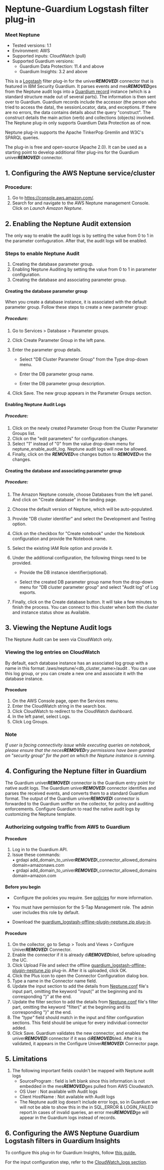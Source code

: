 # Neptune-Guardium Logstash filter plug-in
### Meet Neptune
* Tested versions: 1.1
* Environment: AWS
* Supported inputs: CloudWatch (pull)
* Supported Guardium versions:
    * Guardium Data Protection: 11.4 and above
    * Guardium Insights: 3.2 and above

This is a [Logstash](https://github.com/elastic/logstash) filter plug-in for the univer***REMOVED***l connector that is featured in IBM Security Guardium. It parses events and mes***REMOVED***ges from the Neptune audit logs into a [Guardium record](https://github.com/IBM/univer***REMOVED***l-connectors/blob/main/common/src/main/java/com/ibm/guardium/univer***REMOVED***lconnector/commons/structures/Record.java) instance (which is a standard structure made out of several parts). The information is then sent over to Guardium. Guardium records include the accessor (the person who tried to access the data), the sessionLocator, data, and exceptions. If there are no errors, the data contains details about the query "construct". The construct details the main action (verb) and collections (objects) involved. The Neptune plug-in only supports Guardium Data Protection as of now.

Neptune plug-in supports the Apache TinkerPop Gremlin and W3C's SPARQL queries.

The plug-in is free and open-source (Apache 2.0). It can be used as a starting point to develop additional filter plug-ins for the Guardium univer***REMOVED***l connector.


## 1. Configuring the AWS Neptune service/cluster

### Procedure:

 1. Go to https://console.aws.amazon.com/.
 2. Search for and navigate to the AWS Neptune management Console. Click on _Launch Amazon  Neptune_.​

## 2. Enabling the Neptune Audit extension

The only way to enable the audit logs is by setting the value from 0 to 1 in the parameter confuguration. After that, the audit logs will be enabled.

### Steps to enable Neptune Audit

 1. Creating the database parameter group.
 2. Enabling Neptune Auditing by setting the value from 0 to 1 in parameter configuration.
 3. Creating the database and associating parameter group.

#### Creating the database parameter group

When you create a database instance, it is associated with the default parameter group. Follow these steps to create a new parameter group:

##### Procedure:

 1. Go to Services > Database > Parameter groups.
 2. Click Create Parameter Group in the left pane.
 3. Enter the parameter group details.
 
    * Select "DB Cluster Parameter Group" from the Type drop-down menu.

    * Enter the DB parameter group name.

    * Enter the DB parameter group description.

4. Click Save. The new group appears in the Parameter Groups section.

#### Enabling Neptune Audit Logs

##### Procedure:


 1. Click on the newly created Parameter Group from the Cluster Parameter Groups list.
 2. Click on the "edit parameters" for configuration changes.
 3. Select "1" instead of "0" from the value drop-down menu for neptune_enable_audit_log. Neptune audit logs will now be allowed. 
 4. Finally, click on the ***REMOVED***ve changes button to ***REMOVED***ve the changes.  

#### Creating the database and associating parameter group

##### Procedure:

 1. The Amazon Neptune console, choose Databases from the left panel. And click on "Create database" in the landing page.
 2. Choose the default version of Neptune, which will be auto-populated.
 3. Provide "DB cluster identifier" and select the Development and Testing option.   
 4. Click on the checkbox for "Create notebook" under the  Notebook configuration and provide the  Notebook name.
 5. Select the existing IAM Role option and provide it.
 6. Under the additional configuration, the following things need to be provided.

    * Provide the DB instance identifier(optional).

    * Select the created DB parameter group name from the drop-down menu for "DB cluster parameter group" and select "Audit log" of Log exports.

 7. Finally, click on the Create database button. It will take a few minutes to finish the process. You can connect to this cluster when both the cluster and instance status show as Available.

## 3. Viewing the Neptune Audit logs

The Neptune Audit can be seen via CloudWatch only.

### Viewing the log entries on CloudWatch
By default, each database instance has an associated log group with a name in this format: /aws/neptune/<db_cluster_name>/audit . You can use this log group, or you can create a new one and associate it with the database instance.

#### Procedure

 1. On the AWS Console page, open the Services menu.
 2. Enter the CloudWatch string in the search box.
 3. Click CloudWatch to redirect to the CloudWatch dashboard.
 4. In the left panel, select Logs.
 5. Click Log Groups.

### Note
_If user is facing connectivity issue while executing queries on notebook, please ensure that the neces***REMOVED***ry permissions have been granted on "security group" for the port on which the Neptune instance is running_. 

## 4. Configuring the Neptune filter in Guardium
The Guardium univer***REMOVED***l connector is the Guardium entry point for native audit logs. The Guardium univer***REMOVED***l connector identifies and parses the received events, and converts them to a standard Guardium format. The output of the Guardium univer***REMOVED***l connector is forwarded to the Guardium sniffer on the collector, for policy and auditing enforcements. Configure Guardium to read the native audit logs by customizing the Neptune template.

### Authorizing outgoing traffic from AWS to Guardium

#### Procedure

 1. Log in to the Guardium API.
 2. Issue these commands:<br>
      • grdapi add_domain_to_univer***REMOVED***l_connector_allowed_domains domain=amazonaws.com <br>
		• grdapi add_domain_to_univer***REMOVED***l_connector_allowed_domains domain=amazon.com
    

#### Before you begin

*  Configure the policies you require. See [policies](/../../#policies) for more information.

* You must have permission for the S-Tap Management role. The admin user includes this role by  default.

* Download the [guardium_logstash-offline-plugin-neptune.zip plug-in](../../filter-plugin/logstash-filter-neptune-aws-guardium/NeptuneOverCloudWatchPackage/Neptune/guardium_logstash-offline-plugin-neptune.zip).


#### Procedure

 1. On the collector, go to Setup > Tools and Views > Configure Univer***REMOVED***l Connector.
 2. Enable the connector if it is already di***REMOVED***bled, before uploading the UC.
 3. Click Upload File and select the offline [guardium_logstash-offline-plugin-neptune.zip](NeptuneOverCloudWatchPackage/guardium_logstash-offline-plugin-neptune.zip) plug-in. After it is uploaded, click OK.
 4. Click the Plus icon to open the Connector Configuration dialog box.
 5. Type a name in the Connector name field.
 6. Update the input section to add the details from [Neptune.conf](neptune.conf) file's input  part, omitting the keyword "input{" at the beginning and its corresponding "}" at the end.
 7. Update the filter section to add the details from [Neptune.conf](neptune.conf) file's filter part, omitting the keyword "filter{" at the beginning and its corresponding "}" at the end.
 8. The _"type"_ field should match in the input and filter configuration sections. This field should be unique for every individual connector added.
 9. Click Save. Guardium validates the new connector, and enables the univer***REMOVED***l connector if it was di***REMOVED***bled. After it is validated, it appears in the Configure Univer***REMOVED***l Connector page.

## 5. Limitations

1. The following important fields couldn't be mapped with Neptune audit logs
     - SourceProgram  : field is left blank since this information is not embedded in the  mes***REMOVED***ges pulled from AWS Cloudwatch. 
     - OS User         : Not available with Audit logs
     - Client HostName : Not available with Audit logs
     - The Neptune audit log doesn’t include error logs, so in Guardium we will not be able to show this in the in SQL_ERROR & LOGIN_FAILED report.In cases of invalid queries, an error mes***REMOVED***ge will appear in the Guardium logs instead of records.

	
## 6. Configuring the AWS Neptune Guardium Logstash filters in Guardium Insights

To configure this plug-in for Guardium Insights, follow [this guide.](/docs/Guardium%20Insights/3.2.x/UC_Configuration_GI.md)

For the input configuration step, refer to the [CloudWatch_logs section](/docs/Guardium%20Insights/3.2.x/UC_Configuration_GI.md#configuring-a-CloudWatch-input-plug-in).

